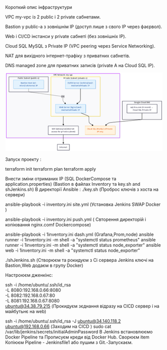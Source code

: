 Короткий опис інфраструктури

VPC my-vpc із 2 public і 2 private сабнетами.

Bastion у public-a з зовнішнім IP (доступ лише з свого IP через фаєрвол).

Web і CI/CD інстанси у private сабнеті (без зовнішніх IP).

Cloud SQL MySQL з Private IP (VPC peering через Service Networking).

NAT для вихідного інтернет-трафіку з приватних сабнетів.

DNS managed zone для приватних записів (private A на Cloud SQL IP).

![Моя інфраструктура](diagram.png)

  Запуск проекту  :

  terraform init
  terraform plan
  terraform apply

Внести зміни отриманих IP (SQL DockerCompose та application.properties)
                          (Bastion в файлах Inventory  та key.sh and shJenkins.sh)
В директорії Ansible :
  ./key.sh                                              (Проброс ключів з хоста на   сервери)

ansible-playbook -i inventory.ini site.yml            (Установка Jenkins SWAP  Docker )

ansible-playbook -i inventory.ini push.yml           ( Свторення директорій і копіювання nginx.comf Dockercompose)

ansible-playbook -i 1inventory.ini dash.yml           (Grafana,Prom,node)
ansible runner -i 1inventory.ini -m shell -a "systemctl status prometheus"
ansible runner -i 1inventory.ini -m shell -a "systemctl status node_exporter"
ansible web -i 1inventory.ini -m shell -a "systemctl status node_exporter"


./shJenkins.sh                                          (Створюєм та рокидуєм з Сі сервера Jenkins ключі
                                                          на Bastion,Web додаєм в групу Docker)

Настроюєм дженкінс:

ssh -i /home/ubuntu/.ssh/id_rsa \
-L 8080:192.168.0.66:8080 \
-L 8082:192.168.0.67:80 \
-L 8081:192.168.0.67:8080 \
ubuntu@34.38.79.215                     (Прокидуєм зєднання відразу на СІCD сервер і на майбутьнє на web)

ssh -i /home/ubuntu/.ssh/id_rsa -J ubuntu@34.140.118.2 ubuntu@192.168.0.66 (Заходим на CICD )
sudo cat  /var/lib/jenkins/secrets/initialAdminPassword 
В  Jenkins встановлюємо Docker Pipeline  та Прописуєм креди від Docker Hub.
Сворюєм item Копіюєм Pipeline - Jenkinsfile1 або пушим з Git.-Запускаєм.
